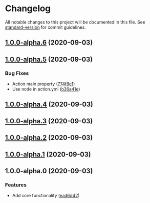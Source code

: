 # Changelog

All notable changes to this project will be documented in this file. See [standard-version](https://github.com/conventional-changelog/standard-version) for commit guidelines.

## [1.0.0-alpha.6](https://github.com/tkottke90/ghaction-record-step/compare/v1.0.0-alpha.5...v1.0.0-alpha.6) (2020-09-03)

## [1.0.0-alpha.5](https://github.com/tkottke90/ghaction-record-step/compare/v1.0.0-alpha.4...v1.0.0-alpha.5) (2020-09-03)


### Bug Fixes

* Action main property ([774f8c1](https://github.com/tkottke90/ghaction-record-step/commit/774f8c1a9530ccb4ca1d1f7d13edcf304ce57b3b))
* Use node in action.yml ([b36a41e](https://github.com/tkottke90/ghaction-record-step/commit/b36a41eed6dabb45e576aeb89f41175befe8519b))

## [1.0.0-alpha.4](https://github.com/tkottke90/ghaction-record-step/compare/v1.0.0-alpha.3...v1.0.0-alpha.4) (2020-09-03)

## [1.0.0-alpha.3](https://github.com/tkottke90/ghaction-record-step/compare/v1.0.0-alpha.2...v1.0.0-alpha.3) (2020-09-03)

## [1.0.0-alpha.2](https://github.com/tkottke90/ghaction-record-step/compare/v1.0.0-alpha.1...v1.0.0-alpha.2) (2020-09-03)

## [1.0.0-alpha.1](https://github.com/tkottke90/ghaction-record-step/compare/v1.0.0-alpha.0...v1.0.0-alpha.1) (2020-09-03)

## 1.0.0-alpha.0 (2020-09-03)


### Features

* Add core functionality ([ead6d42](https://github.com/tkottke90/ghaction-record-step/commit/ead6d42be34911e3f12d813fce03e73b981806f3))
